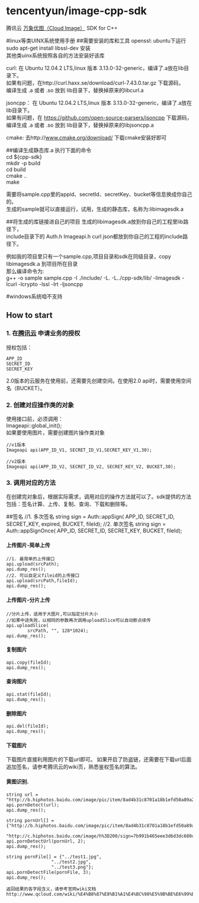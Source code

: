 # tencentyun/image-cpp-sdk
腾讯云 [万象优图（Cloud Image）](https://www.qcloud.com/product/ci.html) SDK for C++

#linux等类UINX系统使用手册
##需要安装的库和工具
openssl: ubuntu下运行 sudo apt-get install libssl-dev 安装  
其他类uinx系统按照各自的方法安装好该库  


curl: 在 Ubuntu 12.04.2 LTS,linux 版本 3.13.0-32-generic，编译了.a放在lib目录下。  
      如果有问题，在http://curl.haxx.se/download/curl-7.43.0.tar.gz 下载源码，  
      编译生成 .a 或者 .so 放到 lib目录下，替换掉原来的libcurl.a  

jsoncpp： 在 Ubuntu 12.04.2 LTS,linux 版本 3.13.0-32-generic，编译了.a放在lib目录下。  
      如果有问题，在 https://github.com/open-source-parsers/jsoncpp 下载源码，  
      编译生成 .a 或者 .so 放到 lib目录下，替换掉原来的libjsoncpp.a  

cmake: 去http://www.cmake.org/download/ 下载cmake安装好即可  

##编译生成静态库.a
执行下面的命令  
cd ${cpp-sdk}  
mkdir -p build  
cd build  
cmake ..  
make  

需要将sample.cpp里的appid、secretId、secretKey、bucket等信息换成你自己的。  
生成的sample就可以直接运行，试用，生成的静态库，名称为:libimagesdk.a

##将生成的库链接进自己的项目
生成的libimagesdk.a放到你自己的工程里lib路径下，  
include目录下的 Auth.h  Imageapi.h curl  json都放到你自己的工程的include路径下。  

例如我的项目里只有一个sample.cpp,项目目录和sdk在同级目录，copy libimagesdk.a 到项目所在目录  
那么编译命令为:  
g++ -o sample sample.cpp -I ./include/ -L. -L../cpp-sdk/lib/ -limagesdk -lcurl -lcrypto -lssl -lrt -ljsoncpp

#windows系统咱不支持

How to start
----------------------------------- 
### 1. 在[腾讯云](http://app.qcloud.com) 申请业务的授权
授权包括：
		
	APP_ID 
	SECRET_ID
	SECRET_KEY
2.0版本的云服务在使用前，还需要先创建空间。在使用2.0 api时，需要使用空间名（BUCKET）。

### 2. 创建对应操作类的对象
使用接口前，必须调用：  
    Imageapi::global_init();  
如果要使用图片，需要创建图片操作类对象	

	//v1版本	
	Imageapi api(APP_ID_V1,	SECRET_ID_V1,SECRET_KEY_V1,30);
	
	//v2版本
	Imageapi api(APP_ID_V2,	SECRET_ID_V2, SECRET_KEY_V2, BUCKET,30);
	

### 3. 调用对应的方法
在创建完对象后，根据实际需求，调用对应的操作方法就可以了。sdk提供的方法包括：签名计算、上传、复制、查询、下载和删除等。

##签名
	//1. 多次签名
    string sign = Auth::appSign(
                        APP_ID, 
						SECRET_ID,
						SECRET_KEY,
                        expired, 
                        BUCKET,
						fileId);
	//2. 单次签名
    string sign = Auth::appSignOnce(
                        APP_ID, 
						SECRET_ID,
						SECRET_KEY,
                        BUCKET,
						fileId);					
						
#### 上传图片-简单上传
	//1. 最简单的上传接口
	api.upload(srcPath);
	api.dump_res();
	//2. 可以自定义fileid的上传接口
	api.upload(srcPath,fileId);
	api.dump_res();
	
#### 上传图片-分片上传
	//分片上传，适用于大图片,可以指定分片大小
    //如果中途失败，以相同的参数再次调用uploadSlice可以自动断点续传
    api.uploadSlice(
            srcPath, "", 128*1024);
    api.dump_res();


#### 复制图片		
	api.copy(fileId);
	api.dump_res();

#### 查询图片
	api.stat(fileId);
	api.dump_res();

#### 删除图片
	api.del(fileId);
	api.dump_res();

#### 下载图片
下载图片直接利用图片的下载url即可。
如果开启了防盗链，还需要在下载url后面追加签名，请参考腾讯云的wiki页，熟悉鉴权签名的算法。

#### 黄图识别.
	string url = "http://b.hiphotos.baidu.com/image/pic/item/8ad4b31c8701a18b1efd50a89a2f07082938fec7.jpg";
	api.pornDetect(url);
	api.dump_res();
	
	string pornUrl[] = {"http://b.hiphotos.baidu.com/image/pic/item/8ad4b31c8701a18b1efd50a89a2f07082938fec7.jpg",
					"http://c.hiphotos.baidu.com/image/h%3D200/sign=7b991b465eee3d6d3dc680cb73176d41/96dda144ad3459829813ed730bf431adcaef84b1.jpg"};
	api.pornDetectUrl(pornUrl, 2);
	api.dump_res();
	
	string pornFile[] = {"../test1.jpg",
					 "../test2.jpg",
					 "../test3.png"};
	api.pornDetectFile(pornFile, 3);
	api.dump_res();
	
	返回结果的各字段含义，请参考官网wiki文档
	http://www.qcloud.com/wiki/%E4%B8%87%E8%B1%A1%E4%BC%98%E5%9B%BE%E6%99%BA%E8%83%BD%E9%89%B4%E9%BB%84%E6%96%87%E6%A1%A3	